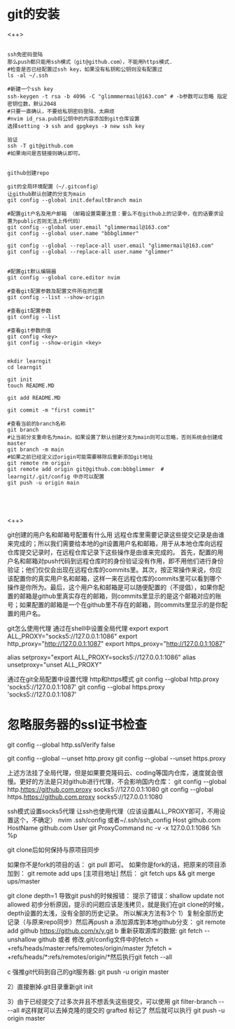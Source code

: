 # git的安装
<++>


```

ssh免密码登陆
那么push都只能用ssh模式（git@github.com），不能用https模式.
#检查是否已经配置过ssh key，如果没有私钥和公钥则没有配置过
ls -al ~/.ssh

#新建一个ssh key
ssh-keygen -t rsa -b 4096 -C "glimmmermail@163.com" # -b参数可以忽略 指定密钥位数，默认2048
#只要一直确认，不要给私钥密码登陆，太麻烦
#nvim id_rsa.pub将公钥中的内容添加到git仓库设置
选择setting -》 ssh and gpgkeys -》 new ssh key

验证
ssh -T git@github.com
#如果询问是否链接则确认即可。


github创建repo

git的全局环境配置（~/.gitconfig）
让github默认创建的分支为main
git config --global init.defaultBranch main 

#配置git户名及用户邮箱 （邮箱设置需要注意：要么不在github上的记录中，在的话要求设置为public否则无法上传代码）
git config --global user.email "glimmermail@163.com"
git config --global user.name "bbbglimmer"

git config --global --replace-all user.email "glimmermail@163.com"
git config --global --replace-all user.name "glimmer"


#配置git默认编辑器
git config --global core.editor nvim

#查看git配置参数及配置文件所在的位置
git config --list --show-origin

#查看git配置参数
git config --list

#查看git参数的值
git config <key>
git config --show-origin <key>


mkdir learngit
cd learngit

git init
touch README.MD

git add README.MD

git commit -m "first commit"

#查看当前的branch名称
git branch
#让当前分支重命名为main，如果设置了默认创建分支为main则可以忽略，否则系统会创建成master
git branch -m main
#如果之前已经定义过origin可能需要移除后重新添加git地址
git remote rm origin
git remote add origin git@github.com:bbbglimmer  # learngit/.git/config 中亦可以配置
git push -u origin main





```

<++>


git创建的用户名和邮箱号配置有什么用
远程仓库里需要记录这些提交记录是由谁来完成的；所以我们需要给本地的git设置用户名和邮箱，用于从本地仓库向远程仓库提交记录时，在远程仓库记录下这些操作是由谁来完成的。
首先，配置的用户名和邮箱对push代码到远程仓库时的身份验证没有作用，即不用他们进行身份验证；他们仅仅会出现在远程仓库的commits里。其次，按正常操作来说，你应该配置你的真实用户名和邮箱，这样一来在远程仓库的commits里可以看到哪个操作是你所为。最后，这个用户名和邮箱是可以随便配置的（不提倡），如果你配置的邮箱是github里真实存在的邮箱，则commits里显示的是这个邮箱对应的账号；如果配置的邮箱是一个在github里不存在的邮箱，则commits里显示的是你配置的用户名。


git怎么使用代理
通过在shell中设置全局代理
export export  ALL_PROXY="socks5://127.0.0.1:1086"
export http_proxy="http://127.0.0.1:1087"
export https_proxy="http://127.0.0.1:1087"

alias setproxy="export ALL_PROXY=socks5://127.0.0.1:1086" 
alias unsetproxy="unset ALL_PROXY"

通过在git全局配置中设置代理
http和https模式
git config --global http.proxy 'socks5://127.0.0.1:1087' 
git config --global https.proxy 'socks5://127.0.0.1:1087'
# 忽略服务器的ssl证书检查
git config --global http.sslVerify false

git config --global --unset http.proxy
git config --global --unset https.proxy

上述方法挂了全局代理，但是如果要克隆码云、coding等国内仓库，速度就会很慢。更好的方法是只对github进行代理，不会影响国内仓库：
git config --global http.https://github.com.proxy socks5://127.0.0.1:1080
git config --global https.https://github.com.proxy socks5://127.0.0.1:1080

ssh模式设置socks5代理
让ssh也使用代理（应该设置ALL_PROXY即可，不用设置这个，不确定）
nvim .ssh/config 或者~/.ssh/ssh_config
Host github.com
     HostName github.com
		 User git
     ProxyCommand nc -v -x 127.0.0.1:1086 %h %p



git clone后如何保持与原项目同步

如果你不是fork的项目的话：
git pull
即可。
如果你是fork的话，把原来的项目添加到：
git remote add ups [主项目地址]
然后：
git fetch ups && git merge ups/master



git clone depth=1 导致git push的时候报错：
提示了错误：shallow update not allowed
初步分析原因，提示的问题应该是浅拷贝，就是我们在git clone的时候，depth设置的太浅，没有全部的历史记录。
所以解决方法有3个
1）复制全部历史记录（与原来repo同步）然后再push
a 添加源库到本地github分支： git remote add github https://github.com/x/y.git
b 重新获取源库的数据: git fetch --unshallow github 或者
修改.git/config文件中的fetch = +refs/heads/master:refs/remotes/origin/master
为fetch = +refs/heads/*:refs/remotes/origin/*然后执行git fetch --all

c 强推git代码到自己的git服务器: git push -u origin master

2）直接删掉.git目录重新git init

3）由于已经提交了过多次并且不想丢失这些提交，可以使用
git filter-branch -- --all #这样就可以去掉克隆的提交的 grafted 标记了
然后就可以执行
git push -u origin master








